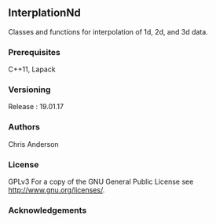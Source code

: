 ## InterplationNd
Classes and functions for interpolation of 1d, 2d, and 3d data.
### Prerequisites
C++11, Lapack
### Versioning
Release : 19.01.17
### Authors
Chris Anderson
### License
GPLv3  For a copy of the GNU General Public License see <http://www.gnu.org/licenses/>.
### Acknowledgements









